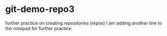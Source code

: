 # git-demo-repo3
further practice on creating repositories (repos)
I am adding another line to the notepad for further practice
